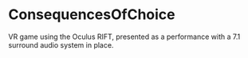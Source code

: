 # ConsequencesOfChoice
VR game using the Oculus RIFT, presented as a performance with a 7.1 surround audio system in place. 
